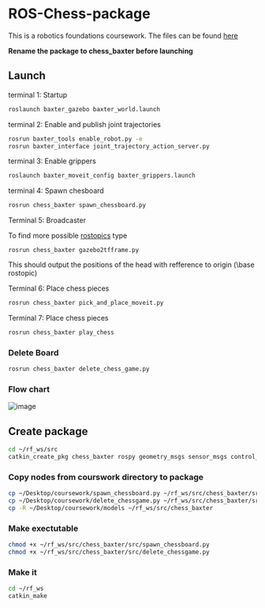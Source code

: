 # ROS-Chess-package

This is a robotics foundations coursework. The files can be found [here](https://moodle.gla.ac.uk/course/view.php?id=34588)

**Rename the package to chess_baxter before launching**

## Launch

terminal 1: Startup

```bash
roslaunch baxter_gazebo baxter_world.launch
```

terminal 2: Enable and publish joint trajectories

```bash
rosrun baxter_tools enable_robot.py -e
rosrun baxter_interface joint_trajectory_action_server.py
```

terminal 3: Enable grippers

```sh
roslaunch baxter_moveit_config baxter_grippers.launch
```

terminal 4: Spawn chesboard

```sh
rosrun chess_baxter spawn_chessboard.py
```

Terminal 5: Broadcaster

To  find more possible [rostopics](http://wiki.ros.org/rostopic) type
```
rosrun chess_baxter gazebo2tfframe.py
```

This should output the positions of the head with refference to origin (\base rostopic)

Terminal 6: Place chess pieces

```sh
rosrun chess_baxter pick_and_place_moveit.py
```

Terminal 7: Place chess pieces

```sh
rosrun chess_baxter play_chess
```

### Delete Board

```bash
rosrun chess_baxter delete_chess_game.py
```

### Flow chart

![image](https://user-images.githubusercontent.com/82882938/224342808-c0500f92-1435-4d2e-b013-f0fc948d41c2.png)

## Create package

```bash
cd ~/rf_ws/src
catkin_create_pkg chess_baxter rospy geometry_msgs sensor_msgs control_msgs trajectory_msgs baxter_core_msgs baxter_interface
```

### Copy nodes from courswork directory to package

```bash
cp ~/Desktop/coursework/spawn_chessboard.py ~/rf_ws/src/chess_baxter/src/spawn_chessboard.py
cp ~/Desktop/coursework/delete_chessgame.py ~/rf_ws/src/chess_baxter/src/delete_chessgame.py
cp -R ~/Desktop/coursework/models ~/rf_ws/src/chess_baxter
```

### Make exectutable

```bash
chmod +x ~/rf_ws/src/chess_baxter/src/spawn_chessboard.py
chmod +x ~/rf_ws/src/chess_baxter/src/delete_chessgame.py
```

### Make it

```bash
cd ~/rf_ws
catkin_make
```

